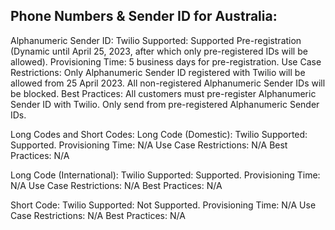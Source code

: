 ## Phone Numbers & Sender ID for Australia:

Alphanumeric Sender ID:
Twilio Supported: Supported Pre-registration (Dynamic until April 25, 2023, after which only pre-registered IDs will be allowed).
Provisioning Time: 5 business days for pre-registration.
Use Case Restrictions: Only Alphanumeric Sender ID registered with Twilio will be allowed from 25 April 2023. All non-registered Alphanumeric Sender IDs will be blocked.
Best Practices: All customers must pre-register Alphanumeric Sender ID with Twilio. Only send from pre-registered Alphanumeric Sender IDs.

Long Codes and Short Codes:
Long Code (Domestic):
Twilio Supported: Supported.
Provisioning Time: N/A
Use Case Restrictions: N/A
Best Practices: N/A

Long Code (International):
Twilio Supported: Supported.
Provisioning Time: N/A
Use Case Restrictions: N/A
Best Practices: N/A

Short Code:
Twilio Supported: Not Supported.
Provisioning Time: N/A
Use Case Restrictions: N/A
Best Practices: N/A
